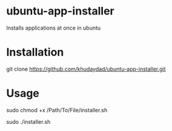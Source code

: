 # ubuntu-app-installer
Installs applications at once in ubuntu

# Installation
git clone https://github.com/khudaydad/ubuntu-app-installer.git

# Usage
sudo chmod +x /Path/To/File/installer.sh

sudo ./installer.sh

